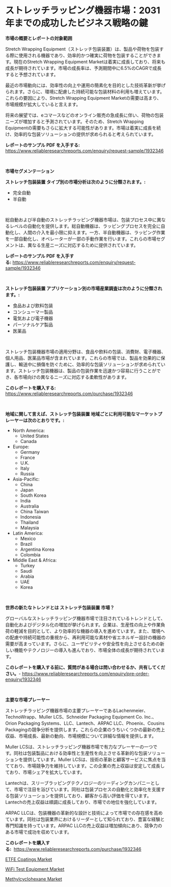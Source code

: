 <p><h1>ストレッチラッピング機器市場：2031年までの成功したビジネス戦略の鍵</h1></p><p><strong>市場の概要とレポートの対象範囲</strong></p>
<p><p>Stretch Wrapping Equipment（ストレッチ包装装置）は、製品や荷物を包装する際に使用される機器であり、効率的かつ確実に荷物を包装することができます。現在のStretch Wrapping Equipment Marketは着実に成長しており、将来も成長が期待されています。市場の成長率は、予測期間中に6.5%のCAGRで成長すると予想されています。</p><p>最近の市場動向には、効率性の向上や運用の簡素化を目的とした技術革新が挙げられます。さらに、環境に配慮した持続可能な包装材料の利用も増えています。これらの要因により、Stretch Wrapping Equipment Marketの需要は高まり、市場規模が拡大していると言えます。</p><p>将来の展望では、eコマースなどのオンライン販売の急成長に伴い、荷物の包装ニーズが増加すると予測されています。そのため、Stretch Wrapping Equipmentの需要もさらに拡大する可能性があります。市場は着実に成長を続け、効率的な包装ソリューションの提供が求められると考えられています。</p></p>
<p><strong>レポートのサンプル PDF を入手する:</strong> <a href="https://www.reliableresearchreports.com/enquiry/request-sample/1932346">https://www.reliableresearchreports.com/enquiry/request-sample/1932346</a></p>
<p>&nbsp;</p>
<p><strong>市場セグメンテーション</strong></p>
<p><strong>ストレッチ包装装置 タイプ別の市場分析は次のように分類されます。:</strong></p>
<p><ul><li>完全自動</li><li>半自動</li></ul></p>
<p>&nbsp;</p>
<p><p>総自動および半自動のストレッチラッピング機器市場は、包装プロセス中に異なるレベルの自動化を提供します。総自動機器は、ラッピングプロセスを完全に自動化し、人間の介入を最小限に抑えます。一方、半自動機器は、ラッピング作業を一部自動化し、オペレーターが一部の手動作業を行います。これらの市場セグメントは、異なる生産ニーズに対応するために提供されています。</p></p>
<p><strong>レポートのサンプル PDF を入手する:</strong>&nbsp;<a href="https://www.reliableresearchreports.com/enquiry/request-sample/1932346">https://www.reliableresearchreports.com/enquiry/request-sample/1932346</a></p>
<p>&nbsp;</p>
<p><strong> ストレッチ包装装置 アプリケーション別の市場産業調査は次のように分類されます。:</strong></p>
<p><ul><li>食品および飲料包装</li><li>コンシューマー製品</li><li>電気および電子機器</li><li>パーソナルケア製品</li><li>医薬品</li></ul></p>
<p>&nbsp;</p>
<p><p>ストレッチ包装機器市場の適用分野は、食品や飲料の包装、消費財、電子機器、個人用品、医薬品市場が含まれています。これらの市場では、製品を効果的に保護し、輸送中に損傷を防ぐために、効率的な包装ソリューションが求められています。ストレッチ包装機器は、製品の包装作業を迅速かつ容易に行うことができ、各市場向けの異なるニーズに対応する柔軟性があります。</p></p>
<p><strong>このレポートを購入する:</strong>&nbsp; <a href="https://www.reliableresearchreports.com/purchase/1932346">https://www.reliableresearchreports.com/purchase/1932346</a></p>
<p>&nbsp;</p>
<p><strong>地域に関して言えば、ストレッチ包装装置 地域ごとに利用可能なマーケットプレーヤーは次のとおりです。:</strong></p>
<p><ul>
    <li>
        North America:
        <ul>
            <li>United States</li>
            <li>Canada</li>
        </ul>
    </li>
    <li>
        Europe:
        <ul>
            <li>Germany</li>
            <li>France</li>
            <li>U.K.</li>
            <li>Italy</li>
            <li>Russia</li>
        </ul>
    </li>
    <li>
        Asia-Pacific:
        <ul>
            <li>China</li>
            <li>Japan</li>
            <li>South Korea</li>
            <li>India</li>
            <li>Australia</li>
            <li>China Taiwan</li>
            <li>Indonesia</li>
            <li>Thailand</li>
            <li>Malaysia</li>
        </ul>
    </li>
    <li>
        Latin America:
        <ul>
            <li>Mexico</li>
            <li>Brazil</li>
            <li>Argentina Korea</li>
            <li>Colombia</li>
        </ul>
    </li>
    <li>
        Middle East & Africa:
        <ul>
            <li>Turkey</li>
            <li>Saudi</li>
            <li>Arabia</li>
            <li>UAE</li>
            <li>Korea</li>
        </ul>
    </li>
    </ul></p>
<p>&nbsp;</p>
<p><strong>世界の新たなトレンドとは ストレッチ包装装置 市場？</strong></p>
<p><p>グローバルなストレッチラッピング機器市場で注目されているトレンドとして、自動化およびデジタル化の増加が挙げられます。企業は、生産性の向上や作業負荷の軽減を目的として、より効率的な機器の導入を進めています。また、環境への配慮や持続可能性の重視から、再利用可能な素材や省エネルギー設計の機器の需要が高まっています。さらに、ユーザビリティや安全性を向上させるための新しい機能やテクノロジーの導入も進んでおり、市場全体の成長が期待されています。</p></p>
<p><strong>このレポートを購入する前に、質問がある場合は問い合わせるか、共有してください。</strong>- <a href="https://www.reliableresearchreports.com/enquiry/pre-order-enquiry/1932346">https://www.reliableresearchreports.com/enquiry/pre-order-enquiry/1932346</a></p>
<p>&nbsp;</p>
<p><strong>主要な市場プレーヤー</strong></p>
<p><p>ストレッチラッピング機器市場の主要プレーヤーであるLachenmeier、TechnoWrapp、Muller LCS、Schneider Packaging Equipment Co. Inc.、Orion Packaging Systems、LLC、Lantech、ARPAC LLC、Phoenix、Cousins Packagingの競争分析を提供します。これらの企業のうちいくつかの最新の売上収益、市場成長、最新の動向、市場規模について詳細な情報を提供します。</p><p>Muller LCSは、ストレッチラッピング機器市場で有力なプレーヤーの一つです。同社は包装製品における効率性と生産性を向上させる革新的な包装ソリューションを提供しています。Muller LCSは、技術の革新と顧客サービスに焦点を当てており、市場競争力を維持しています。この企業の売上収益は安定して成長しており、市場シェアを拡大しています。</p><p>Lantechは、スリーブラッピングテクノロジーのリーディングカンパニーとして、市場で注目を浴びています。同社は包装プロセスの自動化と効率化を支援する包装ソリューションを提供しており、顧客から高い評価を得ています。Lantechの売上収益は順調に成長しており、市場での地位を強化しています。</p><p>ARPAC LLCは、包装機器の革新的な設計と技術によって市場での存在感を高めています。同社は包装業界におけるリーダーとして知られており、豊富な経験と専門知識を持っています。ARPAC LLCの売上収益は増加傾向にあり、競争力のある市場で成功を収めています。</p></p>
<p><strong>このレポートを購入する:</strong>&nbsp;&nbsp;<a href="https://www.reliableresearchreports.com/purchase/1932346">https://www.reliableresearchreports.com/purchase/1932346</a></p>
<p><p><a href="https://github.com/bmorecock/Market-Research-Report-List-2/blob/main/etfe-coatings-market.md">ETFE Coatings Market</a></p><p><a href="https://github.com/jsmusil/Market-Research-Report-List-2/blob/main/wifi-test-equipment-market.md">WiFi Test Equipment Market</a></p><p><a href="https://github.com/yemakinde/Market-Research-Report-List-1/blob/main/methylcyclohexane-market.md">Methylcyclohexane Market</a></p></p>